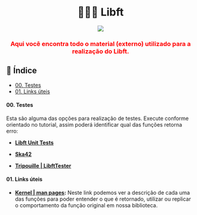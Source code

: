 <h1 align="center"><b> 👩🏽‍🚀 Libft </b></h1>

<div align="center" style="color: red;">
  <img  src="https://user-images.githubusercontent.com/37550557/165000344-6e6d7d11-346c-4502-b443-968606bf9dd7.png" />
  <h3><b>Aqui você encontra todo o material (externo) utilizado para a realização do Libft.</b></h3>
</div>

## :page_facing_up: Índice

* [00. Testes](#00-testes)
* [01. Links úteis](#01-links-úteis)


#### 00. Testes
Esta são alguma das opções para realização de testes. Execute conforme orientado no tutorial, assim poderá identificar qual das funções retorna erro:
- **[Libft Unit Tests](https://github.com/alelievr/libft-unit-tes)** 

- **[Ska42](https://github.com/ska42)**

- **[Tripouille | LibftTester](https://www.kernel.org/doc/man-pages)**
#### 01. Links úteis
- **[Kernel | man pages](https://www.kernel.org/doc/man-pages):** Neste link podemos ver a descrição de cada uma das funções para poder entender o que é retornado, utilizar ou replicar o comportamento da função original em nossa biblioteca.
